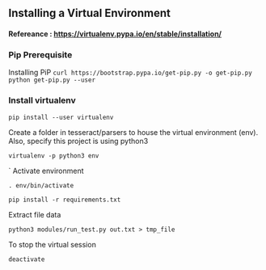 ## Installing a Virtual Environment
#### Refereance : https://virtualenv.pypa.io/en/stable/installation/

### Pip Prerequisite

Installing PiP
`
curl https://bootstrap.pypa.io/get-pip.py -o get-pip.py
python get-pip.py --user
`

### Install virtualenv  

`pip install --user virtualenv`

Create a folder in tesseract/parsers to house the virtual environment (env). Also, specify this project is using python3  

`virtualenv -p python3 env`


`
Activate environment  

`. env/bin/activate` 

`pip install -r requirements.txt`

Extract file data  

`python3 modules/run_test.py out.txt > tmp_file`

To stop the virtual session  

`deactivate`
